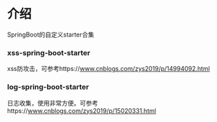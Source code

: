 # 介绍
SpringBoot的自定义starter合集


### xss-spring-boot-starter
xss防攻击，可参考https://www.cnblogs.com/zys2019/p/14994092.html


### log-spring-boot-starter
日志收集，使用非常方便。可参考https://www.cnblogs.com/zys2019/p/15020331.html



